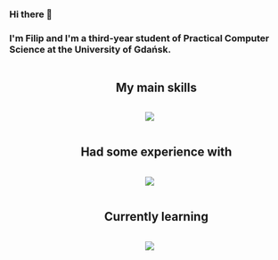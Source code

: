 ### Hi there 👋
### I'm Filip and I'm a third-year student of Practical Computer Science at the University of Gdańsk.

<div id="user-content-toc">
  <ul align="center">
    <summary><h2 style="display: inline-block">My main skills</h2></summary>
  </ul>
</div>
<!--tech stack icons-->
<p align="center">
  <a href="https://skillicons.dev">
    <img src="https://skillicons.dev/icons?i=ts,js,java,py,react,redux,nodejs,express,html,sass,docker,materialui,linux,mongodb,postgres,git&perline=8" />
  </a>
</p>

<div id="user-content-toc">
  <ul align="center">
    <summary><h2 style="display: inline-block">Had some experience with</h2></summary>
  </ul>
</div>
<!--tech stack icons-->
<p align="center">
  <a href="https://skillicons.dev">
    <img src="https://skillicons.dev/icons?i=cpp,blender,kubernetes,flask&perline=10" />
  </a>
</p>

<div id="user-content-toc">
  <ul align="center">
    <summary><h2 style="display: inline-block">Currently learning</h2></summary>
  </ul>
</div>
<!--tech stack icons-->
<p align="center">
  <a href="https://skillicons.dev">
    <img src="https://skillicons.dev/icons?i=spring,aws,tensorflow,gradle,vite&perline=10" />
  </a>
</p>

<!--
**fwozniakk/fwozniakk** is a ✨ _special_ ✨ repository because its `README.md` (this file) appears on your GitHub profile.

Here are some ideas to get you started:

- 🔭 I’m currently working on ...
- 🌱 I’m currently learning ...
- 👯 I’m looking to collaborate on ...
- 🤔 I’m looking for help with ...
- 💬 Ask me about ...
- 📫 How to reach me: ...
- 😄 Pronouns: ...
- ⚡ Fun fact: ...
-->
